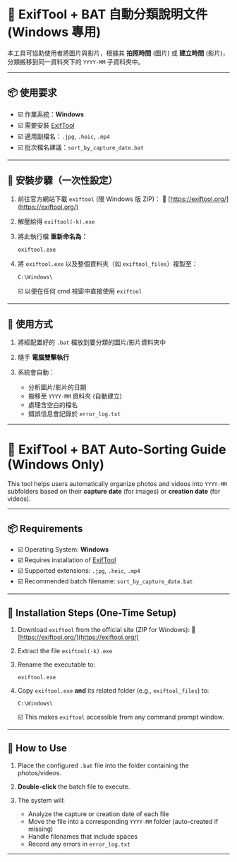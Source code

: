 # 📂 ExifTool + BAT 自動分類說明文件 (Windows 專用)

本工具可協助使用者將圖片與影片，根據其 **拍照時間** (圖片) 或 **建立時間** (影片)，分類搬移到同一資料夾下的 `YYYY-MM` 子資料夾中。

---

## 📦 使用要求

* ☑️ 作業系統：**Windows**
* ☑️ 需要安裝 [ExifTool](https://exiftool.org/)
* ☑️ 適用副檔名：`.jpg`, `.heic`, `.mp4`
* ☑️ 批次檔名建議：`sort_by_capture_date.bat`

---

## 🔧 安裝步驟（一次性設定）

1. 前往官方網站下載 `exiftool` (限 Windows 版 ZIP)：
   🔗 [https://exiftool.org/](https://exiftool.org/)

2. 解壓給得 `exiftool(-k).exe`

3. 將此執行檔 **重新命名為：**

   ```
   exiftool.exe
   ```

4. 將 `exiftool.exe` 以及整個資料夾（如 `exiftool_files`）複製至：

   ```
   C:\Windows\
   ```

   ☑️ 以便在任何 cmd 視窗中直接使用 `exiftool`

---

## 🚀 使用方式

1. 將經配置好的 `.bat` 檔放到要分類的圖片/影片資料夾中
2. 隨手 **電腦雙擊執行**
3. 系統會自動：

   * 分析圖片/影片的日期
   * 搬移至 `YYYY-MM` 資料夾 (自動建立)
   * 處理含空白的檔名
   * 錯誤信息會記錄於 `error_log.txt`

---

# 📂 ExifTool + BAT Auto-Sorting Guide (Windows Only)

This tool helps users automatically organize photos and videos into `YYYY-MM` subfolders based on their **capture date** (for images) or **creation date** (for videos).

---

## 📦 Requirements

* ☑️ Operating System: **Windows**
* ☑️ Requires installation of [ExifTool](https://exiftool.org/)
* ☑️ Supported extensions: `.jpg`, `.heic`, `.mp4`
* ☑️ Recommended batch filename: `sort_by_capture_date.bat`

---

## 🔧 Installation Steps (One-Time Setup)

1. Download `exiftool` from the official site (ZIP for Windows):
   🔗 [https://exiftool.org/](https://exiftool.org/)

2. Extract the file `exiftool(-k).exe`

3. Rename the executable to:

   ```
   exiftool.exe
   ```

4. Copy `exiftool.exe` **and** its related folder (e.g., `exiftool_files`) to:

   ```
   C:\Windows\
   ```

   ☑️ This makes `exiftool` accessible from any command prompt window.

---

## 🚀 How to Use

1. Place the configured `.bat` file into the folder containing the photos/videos.
2. **Double-click** the batch file to execute.
3. The system will:

   * Analyze the capture or creation date of each file
   * Move the file into a corresponding `YYYY-MM` folder (auto-created if missing)
   * Handle filenames that include spaces
   * Record any errors in `error_log.txt`

---
